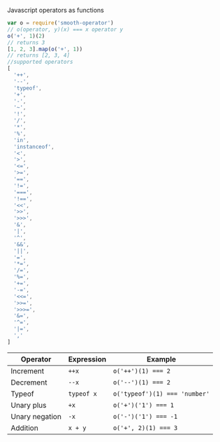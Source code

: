 Javascript operators as functions

```js
var o = require('smooth-operator')
// o(operator, y)(x) === x operator y
o('+', 1)(2)
// returns 3
[1, 2, 3].map(o('+', 1))
// returns [2, 3, 4]
//supported operators
[
  '++',
  '--',
  'typeof',
  '+',
  '-',
  '~',
  '!',
  '/',
  '*',
  '%',
  'in',
  'instanceof',
  '<',
  '>',
  '<=',
  '>=',
  '==',
  '!=',
  '===',
  '!==',
  '<<',
  '>>',
  '>>>',
  '&',
  '|',
  '^',
  '&&',
  '||',
  '=',
  '*=',
  '/=',
  '%=',
  '+=',
  '-=',
  '<<=',
  '>>=',
  '>>>=',
  '&=',
  '^=',
  '|=',
  ','
]
```

Operator       | Expression   | Example
---------------|--------------|--------
Increment      | `++x`        | `o('++')(1) === 2`
Decrement      | `--x`        | `o('--')(1) === 2`
Typeof         | `typeof x`   | `o('typeof')(1) === 'number'`
Unary plus     | `+x`         | `o('+')('1') === 1`
Unary negation | `-x`         | `o('-')('1') === -1`
Addition       | `x + y`      | `o('+', 2)(1) === 3`
